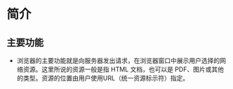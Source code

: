 # 简介
## 主要功能
- 浏览器的主要功能就是向服务器发出请求，在浏览器窗口中展示用户选择的网络资源。这里所说的资源一般是指 HTML 文档，也可以是 PDF、图片或其他的类型。资源的位置由用户使用URL（统一资源标示符）指定。